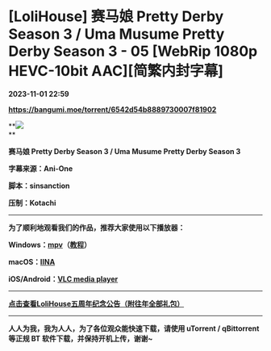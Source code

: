 # [LoliHouse] 赛马娘 Pretty Derby Season 3 / Uma Musume Pretty Derby Season 3 - 05 [WebRip 1080p HEVC-10bit AAC][简繁内封字幕]

**2023-11-01 22:59**

**https://bangumi.moe/torrent/6542d54b8889730007f81902**

**![](https://s2.loli.net/2023/10/06/Hpso3ECv5FS1lVX.jpg)  
**

**赛马娘 Pretty Derby Season 3 / Uma Musume Pretty Derby Season 3** 

**字幕来源：Ani-One** 

**脚本：sinsanction** 

**压制：Kotachi** 

* * *

**为了顺利地观看我们的作品，推荐大家使用以下播放器：**

**Windows：[mpv](https://mpv.io/)（[教程](https://vcb-s.com/archives/7594)）**

**macOS：[IINA](https://iina.io/)**

**iOS/Android：**[**VLC media player**](https://www.videolan.org/vlc/) 

* * *

**[点击查看LoliHouse五周年纪念公告（附往年全部礼包）](https://share.dmhy.org/topics/view/599634_LoliHouse_LoliHouse_5th_Anniversary_Announcement.html)** 

* * *

**人人为我，我为人人，为了各位观众能快速下载，请使用 uTorrent / qBittorrent 等正规 BT 软件下载，并保持开机上传，谢谢~**